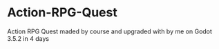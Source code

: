 # Action-RPG-Quest
Action RPG Quest maded by course and upgraded with by me on Godot 3.5.2 in 4 days
